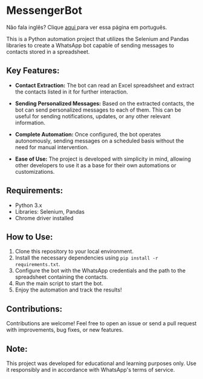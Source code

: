 # MessengerBot

Não fala inglês? Clique <a href= README-pt.md> aqui </a> para ver essa página em português.

This is a Python automation project that utilizes the Selenium and Pandas libraries to create a WhatsApp bot capable of sending messages to contacts stored in a spreadsheet.

## Key Features:

- **Contact Extraction:** The bot can read an Excel spreadsheet and extract the contacts listed in it for further interaction.

- **Sending Personalized Messages:** Based on the extracted contacts, the bot can send personalized messages to each of them. This can be useful for sending notifications, updates, or any other relevant information.

- **Complete Automation:** Once configured, the bot operates autonomously, sending messages on a scheduled basis without the need for manual intervention.

- **Ease of Use:** The project is developed with simplicity in mind, allowing other developers to use it as a base for their own automations or customizations.

## Requirements:

- Python 3.x
- Libraries: Selenium, Pandas
- Chrome driver installed

## How to Use:

1. Clone this repository to your local environment.
2. Install the necessary dependencies using `pip install -r requirements.txt`.
3. Configure the bot with the WhatsApp credentials and the path to the spreadsheet containing the contacts.
4. Run the main script to start the bot.
5. Enjoy the automation and track the results!

## Contributions:

Contributions are welcome! Feel free to open an issue or send a pull request with improvements, bug fixes, or new features.

## Note:

This project was developed for educational and learning purposes only. Use it responsibly and in accordance with WhatsApp's terms of service.
